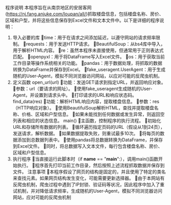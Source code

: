 程序说明
本程序旨在从南京地区的安居客网(https://nj.fang.anjuke.com/loupan/all/)抓取楼盘信息，包括楼盘名称、房价、区域和户型，并将这些信息保存到Excel文件和文本文件中。以下是详细的程序说明：
1. 导入必要的库
time：用于在请求之间添加延迟，以遵守网站的请求频率限制。
requests：用于发送HTTP请求。
BeautifulSoup：从bs4库中导入，用于解析HTML内容。
re：虽然本程序未直接使用，但通常用于正则表达式匹配。
openpyxl：用于将DataFrame写入Excel文件。
os：用于获取当前工作目录等操作系统相关的功能。
pandas：用于数据处理，将抓取的数据转换为DataFrame并保存到Excel。
fake_useragent.UserAgent：用于生成随机的User-Agent，模拟不同浏览器访问网站，以应对可能的反爬虫机制。
2. 定义函数
open_url(url)
功能：发送GET请求到指定URL，并返回响应对象。
参数：url（要请求的网址）。
使用fake_useragent生成随机的User-Agent，并设置到请求头中。
打印请求的URL和响应状态码。
find_data(res)
功能：解析HTML响应内容，提取楼盘信息。
参数：res（HTTP响应对象）。
使用BeautifulSoup解析HTML，查找并提取楼盘名称、价格、区域和户型信息。
如果未能找到任何数据或发生异常，则返回空列表和相应的状态信息。
main()
主函数，控制程序的执行流程。
初始化URL和存储所有数据的列表。
循环遍历指定页码的URL（假设从1到24页），发送请求，解析数据。
如果数据提取失败，则重试最多10次。
将每页的数据添加到总数据列表中。
使用pandas将总数据转换为DataFrame，并保存到Excel文件。
同时，将总数据写入文本文件，每行包含楼盘名称、房价、区域和户型信息。
3. 执行程序
当直接运行此脚本时（if __name__ == "__main__":），调用main()函数开始执行。
程序首先打印当前工作目录，然后按照上述流程抓取数据并保存到文件。
注意事项
本程序假设了网页的结构是固定的，并且使用了特定的类名来查找元素。如果网页结构发生变化，可能需要更新选择器。
由于本网站有反爬虫机制，爬虫过程中遇到了IP封锁、验证码等状况，因此程序中加入了重试机制，并对降低请求频率，生成随机的User-Agent，模拟不同浏览器访问网站，应对可能的反爬虫机制
